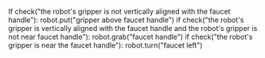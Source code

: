 

If check("the robot's gripper is not vertically aligned with the faucet handle"):
    robot.put("gripper above faucet handle")
if check("the robot's gripper is vertically aligned with the faucet handle and the robot's gripper is not near faucet handle"):
    robot.grab("faucet handle")
if check("the robot's gripper is near the faucet handle"):
    robot.turn("faucet left")